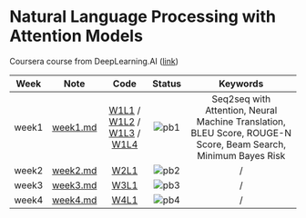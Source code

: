 # Natural Language Processing with Attention Models

Coursera course from DeepLearning.AI ([link](https://www.coursera.org/learn/attention-models-in-nlp))

<div align="center">

| **Week** |                                        **Note**                                         |                                                                                                                                                                                                                                                      **Code**                                                                                                                                                                                                                                                      |             **Status**              |                                                  **Keywords**                                                  |
| :------: | :-------------------------------------------------------------------------------------: | :----------------------------------------------------------------------------------------------------------------------------------------------------------------------------------------------------------------------------------------------------------------------------------------------------------------------------------------------------------------------------------------------------------------------------------------------------------------------------------------------------------------: | :---------------------------------: | :------------------------------------------------------------------------------------------------------------: |
|  week1   | [week1.md](https://github.com/yixiaowang2001/NLP_Notes/blob/main/Course4/note/week1.md) | [W1L1](https://github.com/yixiaowang2001/NLP_Notes/blob/main/Course4/code/lab/W1/C4_W1_Ungraded_Lab_1_Basic_Attention.ipynb) / [W1L2](https://github.com/yixiaowang2001/NLP_Notes/blob/main/Course4/code/lab/W1/C4_W1_Ungraded_Lab_2_QKV_Attention.ipynb) / [W1L3](https://github.com/yixiaowang2001/NLP_Notes/blob/main/Course4/code/lab/W1/C4_W1_Ungraded_Lab_3_Bleu_Score.ipynb) / [W1L4](https://github.com/yixiaowang2001/NLP_Notes/blob/main/Course4/code/lab/W1/C4_W1_Ungraded_Lab_4_Stack_Semantics.ipynb) | ![pb1](https://progress-bar.dev/10) | Seq2seq with Attention, Neural Machine Translation, BLEU Score, ROUGE-N Score, Beam Search, Minimum Bayes Risk |
|  week2   | [week2.md](https://github.com/yixiaowang2001/NLP_Notes/blob/main/Course4/note/week2.md) |                                                                                                                                                                                                                 [W2L1](https://github.com/yixiaowang2001/NLP_Notes/blob/main/Course4/code/lab/W2/)                                                                                                                                                                                                                 | ![pb2](https://progress-bar.dev/0)  |                                                       /                                                        |
|  week3   | [week3.md](https://github.com/yixiaowang2001/NLP_Notes/blob/main/Course4/note/week3.md) |                                                                                                                                                                                                                 [W3L1](https://github.com/yixiaowang2001/NLP_Notes/blob/main/Course4/code/lab/W3/)                                                                                                                                                                                                                 | ![pb3](https://progress-bar.dev/0)  |                                                       /                                                        |
|  week4   | [week4.md](https://github.com/yixiaowang2001/NLP_Notes/blob/main/Course4/note/week4.md) |                                                                                                                                                                                                                 [W4L1](https://github.com/yixiaowang2001/NLP_Notes/blob/main/Course4/code/lab/W4/)                                                                                                                                                                                                                 | ![pb4](https://progress-bar.dev/0)  |                                                       /                                                        |

</div>
